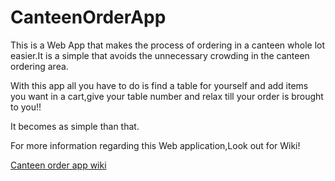 # CanteenOrderApp

This is a Web App that makes the process of ordering in a canteen whole lot easier.It is a simple that avoids the unnecessary crowding in the canteen ordering area.

With this app all you have to do is find a table for yourself and add items you want in a cart,give your table number and relax till your order is brought to you!!

It becomes as simple than that.


For more information regarding this Web application,Look out for Wiki! 

[Canteen order app wiki](https://github.com/shahdivyam/CanteenOrderApp/wiki)

